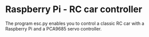 # Raspberry Pi - RC car controller
The program esc.py enables you to control a classic RC car with a Raspberry Pi and a PCA9685 servo controller.
